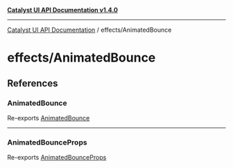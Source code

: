 [**Catalyst UI API Documentation v1.4.0**](../../README.md)

---

[Catalyst UI API Documentation](../../README.md) / effects/AnimatedBounce

# effects/AnimatedBounce

## References

### AnimatedBounce

Re-exports [AnimatedBounce](AnimatedBounce/variables/AnimatedBounce.md)

---

### AnimatedBounceProps

Re-exports [AnimatedBounceProps](AnimatedBounce/interfaces/AnimatedBounceProps.md)
